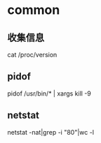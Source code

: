 # common

## 收集信息
cat /proc/version

## pidof
pidof /usr/bin/* | xargs kill -9

## netstat
netstat -nat|grep -i "80"|wc -l